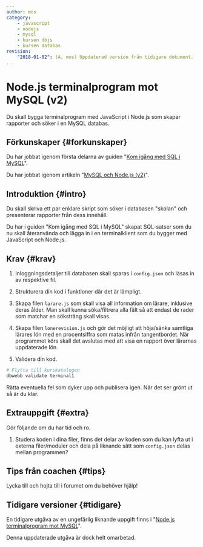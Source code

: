 ```yaml
---
author: mos
category:
    - javascript
    - nodejs
    - mysql
    - kursen dbjs
    - kursen databas
revision:
    "2018-01-02": (A, mos) Uppdaterad version från tidigare dokument.
...
```

Node.js terminalprogram mot MySQL (v2)
==================================

Du skall bygga terminalprogram med JavaScript i Node.js som skapar rapporter och söker i en MySQL databas.


<!--more-->



Förkunskaper {#forkunskaper}
-----------------------

Du har jobbat igenom första delarna av guiden "[Kom igång med SQL i MySQL](guide/kom-igang-med-sql-i-mysql/grunderna)".

Du har jobbat igenom artikeln "[MySQL och Node.js (v2)](kunskap/mysql-och-nodejs-v2)".



Introduktion {#intro}
-----------------------

Du skall skriva ett par enklare skript som söker i databasen "skolan" och presenterar rapporter från dess innehåll.

Du har i guiden "Kom igång med SQL i MySQL" skapat SQL-satser som du nu skall återanvända och lägga in i en terminalklient som du bygger med JavaScript och Node.js.



Krav {#krav}
-----------------------

1. Inloggningsdetaljer till databasen skall sparas i `config.json` och läsas in av respektive fil.

1. Strukturera din kod i funktioner där det är lämpligt.

1. Skapa filen `larare.js` som skall visa all information om lärare, inklusive deras ålder. Man skall kunna söka/filtrera alla fält så att endast de rader som matchar en söksträng skall visas.

1. Skapa filen `lonerevision.js` och gör det möjligt att höja/sänka samtliga lärares lön med en procentsiffra som matas infrån tangentbordet. När programmet körs skall det avslutas med att visa en rapport över lärarnas uppdaterade lön.

1. Validera din kod.

```bash
# Flytta till kurskatalogen
dbwebb validate terminal1
```

Rätta eventuella fel som dyker upp och publisera igen. När det ser grönt ut så är du klar.



Extrauppgift {#extra}
-----------------------

Gör följande om du har tid och ro.

1. Studera koden i dina filer, finns det delar av koden som du kan lyfta ut i externa filer/moduler och dela på liknande sätt som `config.json` delas mellan programmen?



Tips från coachen {#tips}
-----------------------

Lycka till och hojta till i forumet om du behöver hjälp!



Tidigare versioner {#tidigare}
-----------------------

En tidigare utgåva av en ungefärlig liknande uppgift finns i "[Node.js terminalprogram mot MySQL](uppgift/nodejs-terminalprogram-mot-mysql)".

Denna uppdaterade utgåva är dock helt omarbetad. 
